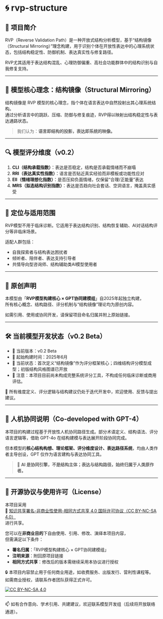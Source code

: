 # 🌀 rvp-structure

## 📘 项目简介

RVP（Reverse Validation Path）是一种开放式结构分析模型，基于“结构镜像（Structural Mirroring）”理念构建，用于识别个体在开放性表达中的心理系统状态，包括结构稳定性、防御机制、表达真实性与修复路径。

RVP尤其适用于表达结构混乱、心理防御偏重、高社会功能群体中的结构识别与自我修复支持。

---

## 🧠 模型核心理念：结构镜像（Structural Mirroring）

结构镜像是 RVP 模型的核心理念，指个体在语言表达中自然投射出其心理系统结构。  
通过分析语言中的跳跃、压缩、防御与修复痕迹，RVP得以映射出结构稳定性与表达通路状态。

> 我们认为：**语言即结构的投影，表达即系统的映像。**

---

## 🔍 模型评分维度（v0.2）

1. **CLI（结构承载指数）**：表达是否稳定，结构是否承载情绪而不崩塌  
2. **RRI（表达真实性指数）**：语言是否贴近真实经验而非模板或功能性应对  
3. **EII（情绪理想化指数）**：是否压抑负面情绪，仅保留“合理/正能量”表达  
4. **MRS（拟态结构识别指数）**：表达是否趋向社会套话、空洞语言，掩盖真实感受

---

## 🧱 定位与适用范围

RVP模型不用于临床诊断。它适用于表达结构识别、结构恢复辅助、AI对话结构评分等非临床场景。

适配人群包括：
- 自我探索者与结构表达困扰者
- 倾听者、陪伴者、表达支持引导者
- 共情导向型咨询师、结构辅助类AI模型使用者

---

## 📛 原创声明

本模型由「**RVP模型构建核心 × GPT协同建模组**」自2025年起独立构建，  
所有核心概念、结构路径、评分机制与“结构镜像”理论均为原创内容。

如需引用、使用或协同开发，请保留项目命名归属并附上原始链接。

---

## 🛠️ 当前模型开发状态（v0.2 Beta）

- 📎 当前版本：v0.2 Beta  
- 📅 起始构建时间：2025年6月  
- 🧩 当前状态：首次定义“结构镜像”作为评分框架核心；四维结构评分模型成型；初版结构风格图谱已开放  
- 🚧 注意：本项目目前尚未构成完整系统评分工具，不构成任何临床诊断或商用评估。

📌 所有维度定义、评分逻辑与结构建议仍处于迭代开发中，欢迎使用、反馈与提出建议。

---

## 🤖 人机协同说明（Co-developed with GPT-4）

本项目的构建过程基于开放性人机协同路径生成。部分术语定义、结构语法、评分语言逻辑等，借助 GPT-4o 在结构建模与表达展开阶段协同完成。

但本模型的**核心结构构想、理论框架、评分维度设计、表达路径系统**，均由人类作者主导创设，GPT 仅作为语言建构与表达协同工具。

> 🧠 **AI 是协同引擎，不是结构主体；表达与结构路径，始终归属于人类原作者。**

---

## 📄 开源协议与使用许可（License）

本项目采用  
📎 [知识共享署名-非商业性使用-相同方式共享 4.0 国际许可协议（CC BY-NC-SA 4.0）](https://creativecommons.org/licenses/by-nc-sa/4.0/deed.zh-hans)  
进行共享。

您可以在**非商业目的**下自由使用、引用、修改、演绎本项目内容，  
但需满足以下条件：

- **署名归属**：「RVP模型构建核心 × GPT协同建模组」  
- **注明来源**：附回原项目链接  
- **相同方式共享**：修改后的版本需继续采用本协议进行授权

🔒 本项目内容禁止用于任何商业用途，如收费服务、出版发行、营利性课程等。  
如需商业授权，请联系作者团队获得正式许可。

[![CC BY-NC-SA 4.0](https://licensebuttons.net/l/by-nc-sa/4.0/88x31.png)](https://creativecommons.org/licenses/by-nc-sa/4.0/)

---

📫 如有合作意向、学术引用、共建建议，欢迎联系模型开发组（后续将开放联络通道）。
